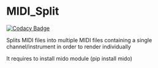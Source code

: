# MIDI_Split

[![Codacy Badge](https://api.codacy.com/project/badge/Grade/0276a6f9772c4d859b63e1c1c63bafbe)](https://www.codacy.com/app/TriYop/MIDI_Split?utm_source=github.com&utm_medium=referral&utm_content=TriYop/MIDI_Split&utm_campaign=badger)

Splits MIDI files into multiple MIDI files containing a single channel/instrument in order to render individually


It requires to install mido module (pip install mido)


